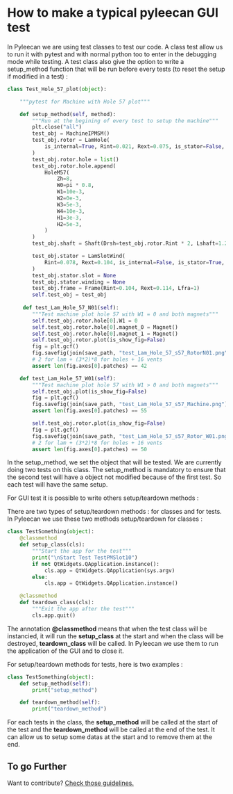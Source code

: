 # How to make a typical pyleecan GUI test

In Pyleecan we are using test classes to test our code. A class test allow us to run it with pytest and with normal python too to enter in the debugging mode while testing. A test class also give the option to write a setup_method function that will be run before every tests (to reset the setup if modified in a test) :

```py
class Test_Hole_57_plot(object):

    """pytest for Machine with Hole 57 plot"""

    def setup_method(self, method):
        """Run at the begining of every test to setup the machine"""
        plt.close("all")
        test_obj = MachineIPMSM()
        test_obj.rotor = LamHole(
            is_internal=True, Rint=0.021, Rext=0.075, is_stator=False, L1=0.7
        )
        test_obj.rotor.hole = list()
        test_obj.rotor.hole.append(
            HoleM57(
                Zh=8,
                W0=pi * 0.8,
                W1=10e-3,
                W2=0e-3,
                W3=5e-3,
                W4=10e-3,
                H1=3e-3,
                H2=5e-3,
            )
        )
        test_obj.shaft = Shaft(Drsh=test_obj.rotor.Rint * 2, Lshaft=1.2)

        test_obj.stator = LamSlotWind(
            Rint=0.078, Rext=0.104, is_internal=False, is_stator=True, L1=0.8
        )
        test_obj.stator.slot = None
        test_obj.stator.winding = None
        test_obj.frame = Frame(Rint=0.104, Rext=0.114, Lfra=1)
        self.test_obj = test_obj
        
     def test_Lam_Hole_57_N01(self):
        """Test machine plot hole 57 with W1 = 0 and both magnets"""
        self.test_obj.rotor.hole[0].W1 = 0
        self.test_obj.rotor.hole[0].magnet_0 = Magnet()
        self.test_obj.rotor.hole[0].magnet_1 = Magnet()
        self.test_obj.rotor.plot(is_show_fig=False)
        fig = plt.gcf()
        fig.savefig(join(save_path, "test_Lam_Hole_57_s57_RotorN01.png"))
        # 2 for lam + (3*2)*8 for holes + 16 vents
        assert len(fig.axes[0].patches) == 42

    def test_Lam_Hole_57_W01(self):
        """Test machine plot hole 57 with W1 > 0 and both magnets"""
        self.test_obj.plot(is_show_fig=False)
        fig = plt.gcf()
        fig.savefig(join(save_path, "test_Lam_Hole_57_s57_Machine.png"))
        assert len(fig.axes[0].patches) == 55

        self.test_obj.rotor.plot(is_show_fig=False)
        fig = plt.gcf()
        fig.savefig(join(save_path, "test_Lam_Hole_57_s57_Rotor_W01.png"))
        # 2 for lam + (3*2)*8 for holes + 16 vents
        assert len(fig.axes[0].patches) == 50

```

In the setup_method, we set the object that will be tested. We are currently doing two tests on this class. The setup_method is mandatory to ensure that the second test will have a object not modified because of the first test. So each test will have the same setup.

For GUI test it is possible to write others setup/teardown methods :

There are two types of setup/teardown methods : for classes and for tests. In Pyleecan we use these two methods setup/teardown for classes :
```py
class TestSomething(object):
    @classmethod
    def setup_class(cls):
        """Start the app for the test"""
        print("\nStart Test TestPMSlot10")
        if not QtWidgets.QApplication.instance():
            cls.app = QtWidgets.QApplication(sys.argv)
        else:
            cls.app = QtWidgets.QApplication.instance()

    @classmethod
    def teardown_class(cls):
        """Exit the app after the test"""
        cls.app.quit()
```
The annotation __@classmethod__ means that when the test class will be instancied, it will run the __setup_class__ at the start and when the class will be destroyed, __teardown_class__ will be called. In Pyleecan we use them to run the application of the GUI and to close it.

For setup/teardown methods for tests, here is two examples :
```py
class TestSomething(object):
    def setup_method(self):
        print("setup_method")

    def teardown_method(self):
        print("teardown_method")
```
For each tests in the class, the __setup_method__ will be called at the start of the test and the __teardown_method__ will be called at the end of the test. It can allow us to setup some datas at the start and to remove them at the end.

## To go Further

Want to contribute? [Check those guidelines.](how.to.contribute.md)
